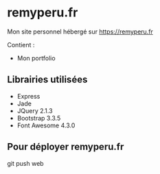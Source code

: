 # remyperu.fr
Mon site personnel hébergé sur https://remyperu.fr

Contient :
* Mon portfolio

## Librairies utilisées
* Express
* Jade
* JQuery 2.1.3
* Bootstrap 3.3.5
* Font Awesome 4.3.0

## Pour déployer remyperu.fr
git push web
